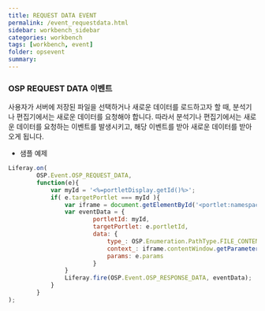 ```yaml
---
title: REQUEST DATA EVENT
permalink: /event_requestdata.html
sidebar: workbench_sidebar
categories: workbench
tags: [workbench, event]
folder: opsevent
summary:
---
```


### OSP REQUEST DATA 이벤트
사용자가 서버에 저장된 파일을 선택하거나 새로운 데이터를 로드하고자 할 때, 분석기나 편집기에서는 새로운 데이터를 요청해야 합니다. 따라서 분석기나 편집기에서는 새로운 데이터를 요청하는 이벤트를 발생시키고, 해당 이벤트를 받아 새로운 데이터를 받아오게 됩니다.
- 샘플 예제
```javascript
Liferay.on(
		OSP.Event.OSP_REQUEST_DATA,
		function(e){
			var myId = '<%=portletDisplay.getId()%>';
			if( e.targetPortlet === myId ){
				var iframe = document.getElementById('<portlet:namespace/>TBox');
				var eventData = {
						portletId: myId,
						targetPortlet: e.portletId,
						data: {
							type_: OSP.Enumeration.PathType.FILE_CONTENT,
							context_: iframe.contentWindow.getParameters(),
							params: e.params
						}
				}				
				Liferay.fire(OSP.Event.OSP_RESPONSE_DATA, eventData);
			}
		}
);
```
